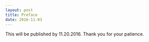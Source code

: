 ```yaml
---
layout: post
title: Preface
date: 2016-11-03
---
```

This will be published by 11.20.2016. Thank you for your patience. 
